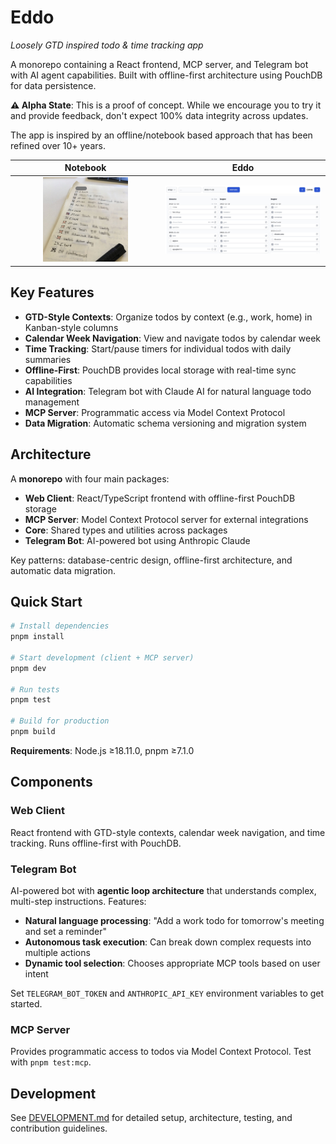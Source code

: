 # Eddo

_Loosely GTD inspired todo & time tracking app_

A monorepo containing a React frontend, MCP server, and Telegram bot with AI agent capabilities. Built with offline-first architecture using PouchDB for data persistence.

**⚠️ Alpha State**: This is a proof of concept. While we encourage you to try it and provide feedback, don't expect 100% data integrity across updates.

The app is inspired by an offline/notebook based approach that has been refined over 10+ years.

|                          Notebook                           |                                 Eddo                                  |
| :---------------------------------------------------------: | :-------------------------------------------------------------------: |
| <img src="./img/notebook.jpg" alt="notebook" width="60%" /> | <img src="./img/screenshot.png" alt="Eddo screenshot" width="100%" /> |

## Key Features

- **GTD-Style Contexts**: Organize todos by context (e.g., work, home) in Kanban-style columns
- **Calendar Week Navigation**: View and navigate todos by calendar week
- **Time Tracking**: Start/pause timers for individual todos with daily summaries
- **Offline-First**: PouchDB provides local storage with real-time sync capabilities
- **AI Integration**: Telegram bot with Claude AI for natural language todo management
- **MCP Server**: Programmatic access via Model Context Protocol
- **Data Migration**: Automatic schema versioning and migration system

## Architecture

A **monorepo** with four main packages:

- **Web Client**: React/TypeScript frontend with offline-first PouchDB storage
- **MCP Server**: Model Context Protocol server for external integrations
- **Core**: Shared types and utilities across packages
- **Telegram Bot**: AI-powered bot using Anthropic Claude

Key patterns: database-centric design, offline-first architecture, and automatic data migration.

## Quick Start

```bash
# Install dependencies
pnpm install

# Start development (client + MCP server)
pnpm dev

# Run tests
pnpm test

# Build for production
pnpm build
```

**Requirements**: Node.js ≥18.11.0, pnpm ≥7.1.0

## Components

### Web Client

React frontend with GTD-style contexts, calendar week navigation, and time tracking. Runs offline-first with PouchDB.

### Telegram Bot

AI-powered bot with **agentic loop architecture** that understands complex, multi-step instructions. Features:

- **Natural language processing**: "Add a work todo for tomorrow's meeting and set a reminder"
- **Autonomous task execution**: Can break down complex requests into multiple actions
- **Dynamic tool selection**: Chooses appropriate MCP tools based on user intent

Set `TELEGRAM_BOT_TOKEN` and `ANTHROPIC_API_KEY` environment variables to get started.

### MCP Server

Provides programmatic access to todos via Model Context Protocol. Test with `pnpm test:mcp`.

## Development

See [DEVELOPMENT.md](DEVELOPMENT.md) for detailed setup, architecture, testing, and contribution guidelines.
